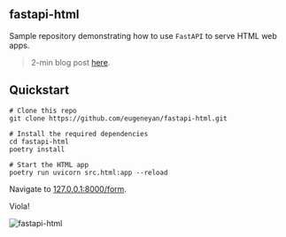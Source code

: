 ## fastapi-html

Sample repository demonstrating how to use `FastAPI` to serve HTML web apps. 

>2-min blog post [here](https://eugeneyan.com/writing/how-to-set-up-html-app-with-fastapi-jinja-forms-templates/).

## Quickstart

```
# Clone this repo
git clone https://github.com/eugeneyan/fastapi-html.git

# Install the required dependencies
cd fastapi-html
poetry install

# Start the HTML app
poetry run uvicorn src.html:app --reload
```

Navigate to [127.0.0.1:8000/form](http://127.0.0.1:8000/form).

Viola!

![fastapi-html](https://raw.githubusercontent.com/eugeneyan/fastapi-html/master/fastapi-html-web-app.jpg)

